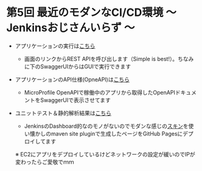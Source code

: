 # 第5回 最近のモダンなCI/CD環境 ～ Jenkinsおじさんいらず ～
- アプリケーションの実行は<a href="http://54.199.30.101/static/">こちら</a>	
  - 画面のリンクからREST APIを呼び出します（Simple is best!）。ちなみに下のSwaggerUIからはGUIで実行できます
- アプリケーションのAPI仕様(OpneAPI)は<a href="https://mamezou-tech.github.io/minna_de_kagaikatudou/swagger-ui/index.html">こちら</a>
  - MicroProfile OpenAPIで稼働中のアプリから取得したOpenAPIドキュメントをSwaggerUIで表示させてます
- ユニットテスト＆静的解析結果は<a href="https://mamezou-tech.github.io/minna_de_kagaikatudou/site/project-reports.html">こちら</a>	
  - JenkinsのDashboard的なのモノがないのでモダンな感じの[スキン](https://maven.apache.org/skins/)を使い懐かしのmaven site pluginで生成したページをGitHub Pagesにデプロイしてます
  
  ※ EC2にアプリをデプロイしているけどネットワークの設定が緩いのでIPが変わったらご愛敬でｍｍ